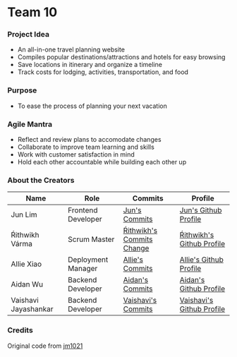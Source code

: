 # Team 10 

### Project Idea
- An all-in-one travel planning website 
- Compiles popular destinations/attractions and hotels for easy browsing
- Save locations in itinerary and organize a timeline
- Track costs for lodging, activities, transportation, and food

### Purpose
- To ease the process of planning your next vacation

### Agile Mantra
- Reflect and review plans to accomodate changes
- Collaborate to improve team learning and skills
- Work with customer satisfaction in mind
- Hold each other accountable while building each other up

### About the Creators

| Name | Role | Commits | Profile |
| --- | --- | --- | --- |
| Jun Lim | Frontend Developer | [Jun's Commits](https://github.com/guapbeast/team10/commits?author=peacekeeper6) | [Jun's Github Profile](https://github.com/peacekeeper6) |
| Ŕithwikh Várma | Scrum Master | [Ŕithwikh's Commits Change](https://github.com/guapbeast/team10/commits?author=guapbeast) | [Ŕithwikh's Github Profile](https://github.com/guapbeast) |
| Allie Xiao | Deployment Manager | [Allie's Commits](https://github.com/guapbeast/team10/commits?author=xiaoa0) | [Allie's Github Profile](https://github.com/xiaoa0) |
| Aidan Wu | Backend Developer | [Aidan's Commits](https://github.com/guapbeast/team10/commits?author=aidanywu) | [Aidan's Github Profile](https://github.com/aidanywu) |
| Vaishavi Jayashankar | Backend Developer | [Vaishavi's Commits](https://github.com/guapbeast/team10/commits?author=aidanywu) | [Vaishavi's Github Profile](https://github.com/aidanywu) |

### Credits
Original code from [jm1021](https://github.com/jm1021/leuck_reunion)
